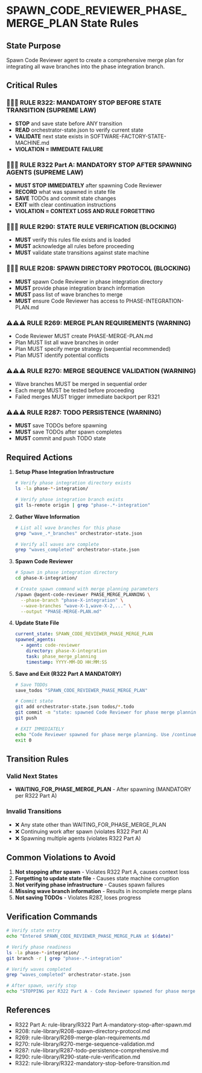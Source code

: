 # SPAWN_CODE_REVIEWER_PHASE_MERGE_PLAN State Rules

## State Purpose
Spawn Code Reviewer agent to create a comprehensive merge plan for integrating all wave branches into the phase integration branch.

## Critical Rules

### 🔴🔴🔴 RULE R322: MANDATORY STOP BEFORE STATE TRANSITION (SUPREME LAW)
- **STOP** and save state before ANY transition
- **READ** orchestrator-state.json to verify current state
- **VALIDATE** next state exists in SOFTWARE-FACTORY-STATE-MACHINE.md
- **VIOLATION = IMMEDIATE FAILURE**

### 🔴🔴🔴 RULE R322 Part A: MANDATORY STOP AFTER SPAWNING AGENTS (SUPREME LAW)
- **MUST STOP IMMEDIATELY** after spawning Code Reviewer
- **RECORD** what was spawned in state file
- **SAVE** TODOs and commit state changes
- **EXIT** with clear continuation instructions
- **VIOLATION = CONTEXT LOSS AND RULE FORGETTING**

### 🚨🚨🚨 RULE R290: STATE RULE VERIFICATION (BLOCKING)
- **MUST** verify this rules file exists and is loaded
- **MUST** acknowledge all rules before proceeding
- **MUST** validate state transitions against state machine

### 🚨🚨🚨 RULE R208: SPAWN DIRECTORY PROTOCOL (BLOCKING)
- **MUST** spawn Code Reviewer in phase integration directory
- **MUST** provide phase integration branch information
- **MUST** pass list of wave branches to merge
- **MUST** ensure Code Reviewer has access to PHASE-INTEGRATION-PLAN.md

### ⚠️⚠️⚠️ RULE R269: MERGE PLAN REQUIREMENTS (WARNING)
- Code Reviewer MUST create PHASE-MERGE-PLAN.md
- Plan MUST list all wave branches in order
- Plan MUST specify merge strategy (sequential recommended)
- Plan MUST identify potential conflicts

### ⚠️⚠️⚠️ RULE R270: MERGE SEQUENCE VALIDATION (WARNING)
- Wave branches MUST be merged in sequential order
- Each merge MUST be tested before proceeding
- Failed merges MUST trigger immediate backport per R321

### ⚠️⚠️⚠️ RULE R287: TODO PERSISTENCE (WARNING)
- **MUST** save TODOs before spawning
- **MUST** save TODOs after spawn completes
- **MUST** commit and push TODO state

## Required Actions

1. **Setup Phase Integration Infrastructure**
   ```bash
   # Verify phase integration directory exists
   ls -la phase-*-integration/
   
   # Verify phase integration branch exists
   git ls-remote origin | grep "phase-.*-integration"
   ```

2. **Gather Wave Information**
   ```bash
   # List all wave branches for this phase
   grep "wave_.*_branches" orchestrator-state.json
   
   # Verify all waves are complete
   grep "waves_completed" orchestrator-state.json
   ```

3. **Spawn Code Reviewer**
   ```bash
   # Spawn in phase integration directory
   cd phase-X-integration/
   
   # Create spawn command with merge planning parameters
   /spawn @agent-code-reviewer PHASE_MERGE_PLANNING \
     --phase-branch "phase-X-integration" \
     --wave-branches "wave-X-1,wave-X-2,..." \
     --output "PHASE-MERGE-PLAN.md"
   ```

4. **Update State File**
   ```yaml
   current_state: SPAWN_CODE_REVIEWER_PHASE_MERGE_PLAN
   spawned_agents:
     - agent: code-reviewer
       directory: phase-X-integration
       task: phase_merge_planning
       timestamp: YYYY-MM-DD HH:MM:SS
   ```

5. **Save and Exit (R322 Part A MANDATORY)**
   ```bash
   # Save TODOs
   save_todos "SPAWN_CODE_REVIEWER_PHASE_MERGE_PLAN"
   
   # Commit state
   git add orchestrator-state.json todos/*.todo
   git commit -m "state: spawned Code Reviewer for phase merge planning"
   git push
   
   # EXIT IMMEDIATELY
   echo "Code Reviewer spawned for phase merge planning. Use /continue orchestrator to resume."
   exit 0
   ```

## Transition Rules

### Valid Next States
- **WAITING_FOR_PHASE_MERGE_PLAN** - After spawning (MANDATORY per R322 Part A)

### Invalid Transitions
- ❌ Any state other than WAITING_FOR_PHASE_MERGE_PLAN
- ❌ Continuing work after spawn (violates R322 Part A)
- ❌ Spawning multiple agents (violates R322 Part A)

## Common Violations to Avoid

1. **Not stopping after spawn** - Violates R322 Part A, causes context loss
2. **Forgetting to update state file** - Causes state machine corruption
3. **Not verifying phase infrastructure** - Causes spawn failures
4. **Missing wave branch information** - Results in incomplete merge plans
5. **Not saving TODOs** - Violates R287, loses progress

## Verification Commands

```bash
# Verify state entry
echo "Entered SPAWN_CODE_REVIEWER_PHASE_MERGE_PLAN at $(date)"

# Verify phase readiness
ls -la phase-*-integration/
git branch -r | grep "phase-.*-integration"

# Verify waves completed
grep "waves_completed" orchestrator-state.json

# After spawn, verify stop
echo "STOPPING per R322 Part A - Code Reviewer spawned for phase merge planning"
```

## References
- R322 Part A: rule-library/R322 Part A-mandatory-stop-after-spawn.md
- R208: rule-library/R208-spawn-directory-protocol.md
- R269: rule-library/R269-merge-plan-requirements.md
- R270: rule-library/R270-merge-sequence-validation.md
- R287: rule-library/R287-todo-persistence-comprehensive.md
- R290: rule-library/R290-state-rule-verification.md
- R322: rule-library/R322-mandatory-stop-before-transition.md